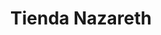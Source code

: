---
title: "Tienda Nazareth"
url: /zona-19-ciudad-de-guatemala/tienda-nazareth/
shop: Lebensmittel
---